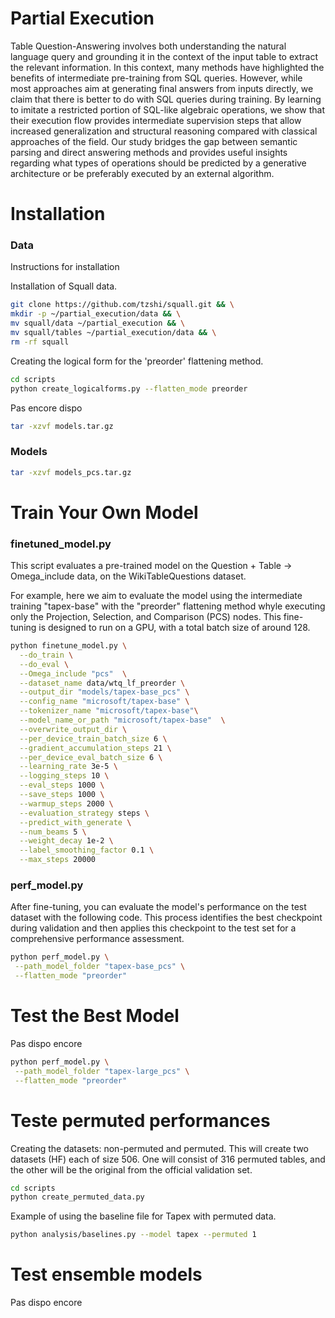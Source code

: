

# Partial Execution

Table Question-Answering involves both understanding the natural language query and grounding it in the context of the input table to extract the relevant information. 
In this context, many methods have highlighted the benefits of intermediate pre-training from SQL queries. 
However, while most approaches aim at 
generating final answers from inputs directly, 
we claim that there is better to do with  SQL queries during training.
By learning to imitate a restricted portion of SQL-like algebraic operations, we show that their execution flow provides intermediate supervision steps that allow increased generalization and structural reasoning compared with classical approaches of the field. 
Our study bridges the gap between semantic parsing and direct answering methods and provides useful insights regarding what types of operations should be predicted by a generative architecture or be preferably executed by an external algorithm.

# Installation

### Data

Instructions for installation

Installation of Squall data.
```bash
git clone https://github.com/tzshi/squall.git && \
mkdir -p ~/partial_execution/data && \
mv squall/data ~/partial_execution && \
mv squall/tables ~/partial_execution/data && \
rm -rf squall
```

Creating the logical form for the 'preorder' flattening method.
```bash
cd scripts
python create_logicalforms.py --flatten_mode preorder
```
Pas encore dispo
```bash
tar -xzvf models.tar.gz
```
### Models

```bash
tar -xzvf models_pcs.tar.gz
```

# Train Your Own Model

### finetuned_model.py
This script evaluates a pre-trained model on the Question + Table -> Omega_include data, on the WikiTableQuestions dataset.

For example, here we aim to evaluate the model using the intermediate training "tapex-base" with the "preorder" flattening method whyle executing only the Projection, Selection, and Comparison (PCS) nodes. This fine-tuning is designed to run on a GPU, with a total batch size of around 128.

```bash
python finetune_model.py \
  --do_train \
  --do_eval \
  --Omega_include "pcs"  \
  --dataset_name data/wtq_lf_preorder \
  --output_dir "models/tapex-base_pcs" \
  --config_name "microsoft/tapex-base" \
  --tokenizer_name "microsoft/tapex-base"\
  --model_name_or_path "microsoft/tapex-base"  \
  --overwrite_output_dir \
  --per_device_train_batch_size 6 \
  --gradient_accumulation_steps 21 \
  --per_device_eval_batch_size 6 \
  --learning_rate 3e-5 \
  --logging_steps 10 \
  --eval_steps 1000 \
  --save_steps 1000 \
  --warmup_steps 2000 \
  --evaluation_strategy steps \
  --predict_with_generate \
  --num_beams 5 \
  --weight_decay 1e-2 \
  --label_smoothing_factor 0.1 \
  --max_steps 20000
```




### perf_model.py
After fine-tuning, you can evaluate the model's performance on the test dataset with the following code. This process identifies the best checkpoint during validation and then applies this checkpoint to the test set for a comprehensive performance assessment.

```bash
python perf_model.py \
 --path_model_folder "tapex-base_pcs" \
 --flatten_mode "preorder"
```


# Test the Best Model
Pas dispo encore
```bash
python perf_model.py \
 --path_model_folder "tapex-large_pcs" \
 --flatten_mode "preorder"
```

# Teste permuted performances


Creating the datasets: non-permuted and permuted.
This will create two datasets (HF) each of size 506. One will consist of 316 permuted tables, and the other will be the original from the official validation set.



```bash
cd scripts
python create_permuted_data.py 
```

Example of using the baseline file for Tapex with permuted data.



```bash
python analysis/baselines.py --model tapex --permuted 1
```

# Test ensemble models
Pas dispo encore
